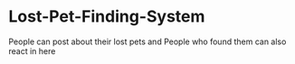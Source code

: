 # Lost-Pet-Finding-System
People can post about their lost pets and People who found them can also react in here
